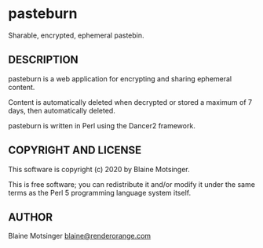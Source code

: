 # pasteburn

Sharable, encrypted, ephemeral pastebin.

## DESCRIPTION

pasteburn is a web application for encrypting and sharing ephemeral content.

Content is automatically deleted when decrypted or stored a maximum of 7 days, then automatically deleted.

pasteburn is written in Perl using the Dancer2 framework.

## COPYRIGHT AND LICENSE

This software is copyright (c) 2020 by Blaine Motsinger.

This is free software; you can redistribute it and/or modify it under the same terms as the Perl 5 programming language system itself.

## AUTHOR

Blaine Motsinger <blaine@renderorange.com>
